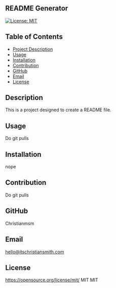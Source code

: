 
## README Generator
[![License: MIT](https://img.shields.io/badge/License-MIT-yellow.svg)](https://opensource.org/licenses/MIT)

 ## Table of Contents
 - [Project Description](#Description)
 - [Usage](#Usage)
 - [Installation](#Installation)
 - [Contribution](#Contribution)
 - [GitHub](#GitHub)
 - [Email](#Email)
 - [License](#License)
  
## Description
This is a project designed to create a README file.
## Usage
Do git pulls
## Installation
nope
## Contribution
Do git pulls
## GitHub
Christianmsm
## Email
hello@itschristiansmith.com
## License
https://opensource.org/license/mit/
MIT
MIT
 
